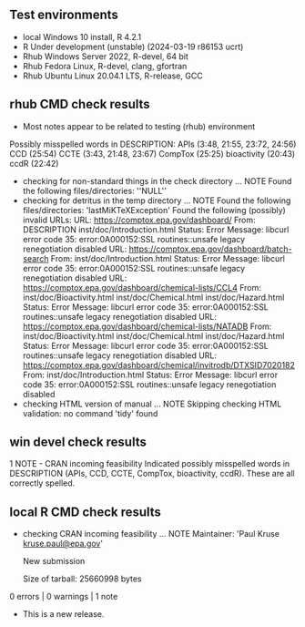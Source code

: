## Test environments

* local Windows 10 install, R 4.2.1
* R Under development (unstable) (2024-03-19 r86153 ucrt)
* Rhub Windows Server 2022, R-devel, 64 bit
* Rhub Fedora Linux, R-devel, clang, gfortran
* Rhub Ubuntu Linux 20.04.1 LTS, R-release, GCC


## rhub CMD check results
- Most notes appear to be related to testing (rhub) environment

Possibly misspelled words in DESCRIPTION:
  APIs (3:48, 21:55, 23:72, 24:56)
  CCD (25:54)
  CCTE (3:43, 21:48, 23:67)
  CompTox (25:25)
  bioactivity (20:43)
  ccdR (22:42)

* checking for non-standard things in the check directory ... NOTE
Found the following files/directories:
  ''NULL''
* checking for detritus in the temp directory ... NOTE
Found the following files/directories:
  'lastMiKTeXException'
Found the following (possibly) invalid URLs:
  URL: https://comptox.epa.gov/dashboard/
    From: DESCRIPTION
          inst/doc/Introduction.html
    Status: Error
    Message: libcurl error code 35:
      	error:0A000152:SSL routines::unsafe legacy renegotiation disabled
  URL: https://comptox.epa.gov/dashboard/batch-search
    From: inst/doc/Introduction.html
    Status: Error
    Message: libcurl error code 35:
      	error:0A000152:SSL routines::unsafe legacy renegotiation disabled
  URL: https://comptox.epa.gov/dashboard/chemical-lists/CCL4
    From: inst/doc/Bioactivity.html
          inst/doc/Chemical.html
          inst/doc/Hazard.html
    Status: Error
    Message: libcurl error code 35:
      	error:0A000152:SSL routines::unsafe legacy renegotiation disabled
  URL: https://comptox.epa.gov/dashboard/chemical-lists/NATADB
    From: inst/doc/Bioactivity.html
          inst/doc/Chemical.html
          inst/doc/Hazard.html
    Status: Error
    Message: libcurl error code 35:
      	error:0A000152:SSL routines::unsafe legacy renegotiation disabled
  URL: https://comptox.epa.gov/dashboard/chemical/invitrodb/DTXSID7020182
    From: inst/doc/Introduction.html
    Status: Error
    Message: libcurl error code 35:
      	error:0A000152:SSL routines::unsafe legacy renegotiation disabled
* checking HTML version of manual ... NOTE
Skipping checking HTML validation: no command 'tidy' found



## win devel check results
1 NOTE - CRAN incoming feasibility
Indicated possibly misspelled words in DESCRIPTION (APIs, CCD, CCTE, CompTox, bioactivity, ccdR). These are all correctly spelled.


## local R CMD check results

* checking CRAN incoming feasibility ... NOTE
  Maintainer: 'Paul Kruse <kruse.paul@epa.gov>'
  
  New submission
  
  Size of tarball: 25660998 bytes

0 errors | 0 warnings | 1 note

* This is a new release.
